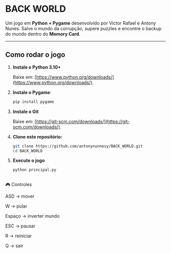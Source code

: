 # BACK WORLD

Um jogo em **Python + Pygame** desenvolvido por Victor Rafael e Antony Nunes.
Salve o mundo da corrupção, supere puzzles e encontre o backup do mundo dentro do **Memory Card**.

---

## Como rodar o jogo

1. **Instale o Python 3.10+**

   Baixe em: [https://www.python.org/downloads/](https://www.python.org/downloads/).

2. **Instale o Pygame**:
   ```bash
   pip install pygame
   ```
3. **Instale o Git**

   Baixe em: [https://git-scm.com/downloads/](https://git-scm.com/downloads/).

4. **Clone este repositório:**
   ```bash
   git clone https://github.com/antonynunnesy/BACK_WORLD.git
   cd BACK_WORLD
   
5. **Execute o jogo**
   ```bash
   python principal.py



🎮 Controles

ASD -> mover

W -> pular

Espaço -> inverter mundo

ESC -> pausar

R -> reiniciar

Q -> sair
